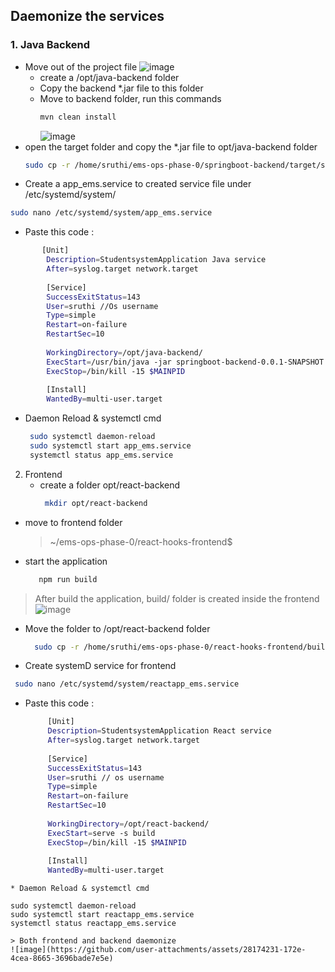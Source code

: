 ##  Daemonize the services
### 1. Java Backend
* Move out of the project file
  ![image](https://github.com/user-attachments/assets/588ef971-ffe2-4909-823c-f2cec297c1aa)
  * create a /opt/java-backend folder
  * Copy the backend *.jar file to this folder
  * Move to backend folder, run this commands
    ```bash
    mvn clean install
    ```
    ![image](https://github.com/user-attachments/assets/a2a9cd3d-8b23-435d-a4a5-698167105048)
 * open the target folder and copy the *.jar file to opt/java-backend folder
     ```bash
     sudo cp -r /home/sruthi/ems-ops-phase-0/springboot-backend/target/springboot-backend-0.0.1-SNAPSHOT.jar /home/sruthi/opt/java-backend/
     ```
* Create a app_ems.service to  created service file under /etc/systemd/system/
  
 ```bash
 sudo nano /etc/systemd/system/app_ems.service
  ```
 * Paste this code :
```bash
       [Unit]
        Description=StudentsystemApplication Java service
        After=syslog.target network.target
        
        [Service]
        SuccessExitStatus=143
        User=sruthi //Os username
        Type=simple
        Restart=on-failure
        RestartSec=10
        
        WorkingDirectory=/opt/java-backend/
        ExecStart=/usr/bin/java -jar springboot-backend-0.0.1-SNAPSHOT.jar
        ExecStop=/bin/kill -15 $MAINPID
        
        [Install]
        WantedBy=multi-user.target
  ```
* Daemon Reload & systemctl cmd
   ```bash
    sudo systemctl daemon-reload
    sudo systemctl start app_ems.service
    systemctl status app_ems.service
  ```
2. Frontend
   * create a folder opt/react-backend
      ```bash
       mkdir opt/react-backend
      ```
  * move to frontend folder
    > ~/ems-ops-phase-0/react-hooks-frontend$
  * start the application
    ```bash
       npm run build
    ```
> After build the application, build/ folder is created inside the frontend
![image](https://github.com/user-attachments/assets/4019dde1-a0c9-4be8-be46-708f4d828df9)
* Move the folder to /opt/react-backend folder
   ```bash
     sudo cp -r /home/sruthi/ems-ops-phase-0/react-hooks-frontend/build/ /home/sruthi/opt/react-backend/
     ```
* Create systemD service for frontend
 ```bash
  sudo nano /etc/systemd/system/reactapp_ems.service
```
* Paste this code :
   ```bash
        [Unit]
        Description=StudentsystemApplication React service
        After=syslog.target network.target
        
        [Service]
        SuccessExitStatus=143
        User=sruthi // os username
        Type=simple
        Restart=on-failure
        RestartSec=10
        
        WorkingDirectory=/opt/react-backend/
        ExecStart=serve -s build
        ExecStop=/bin/kill -15 $MAINPID
        
        [Install]
        WantedBy=multi-user.target
```
* Daemon Reload & systemctl cmd
```
    sudo systemctl daemon-reload
    sudo systemctl start reactapp_ems.service
    systemctl status reactapp_ems.service
```  
> Both frontend and backend daemonize
![image](https://github.com/user-attachments/assets/28174231-172e-4cea-8665-3696bade7e5e)
